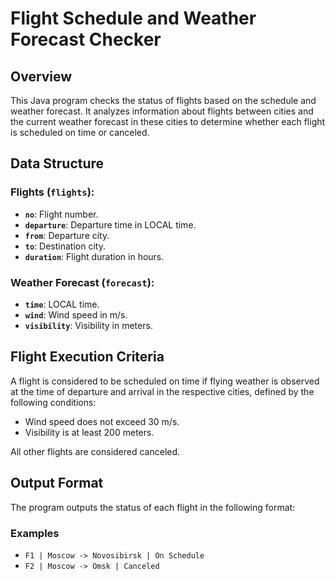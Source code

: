 # Flight Schedule and Weather Forecast Checker

## Overview

This Java program checks the status of flights based on the schedule and weather forecast. It analyzes information about flights between cities and the current weather forecast in these cities to determine whether each flight is scheduled on time or canceled.

## Data Structure

### Flights (`flights`):

- **`no`**: Flight number.
- **`departure`**: Departure time in LOCAL time.
- **`from`**: Departure city.
- **`to`**: Destination city.
- **`duration`**: Flight duration in hours.

### Weather Forecast (`forecast`):

- **`time`**: LOCAL time.
- **`wind`**: Wind speed in m/s.
- **`visibility`**: Visibility in meters.

## Flight Execution Criteria

A flight is considered to be scheduled on time if flying weather is observed at the time of departure and arrival in the respective cities, defined by the following conditions:

- Wind speed does not exceed 30 m/s.
- Visibility is at least 200 meters.

All other flights are considered canceled.

## Output Format

The program outputs the status of each flight in the following format:


### Examples

- `F1 | Moscow -> Novosibirsk | On Schedule`
- `F2 | Moscow -> Omsk | Canceled`
